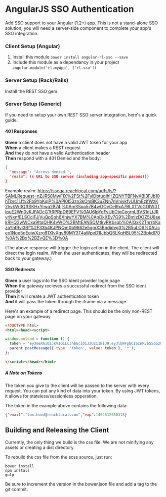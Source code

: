 # AngularJS SSO Authentication
Add SSO support to your Angular (1.2+) app.  This is not a stand-alone SSO solution; you will need a server-side component to complete your app's SSO integration.

### Client Setup (Angular)
1. Install this module `bower install angular-rl-sso --save`
2. Include this module as a dependancy in your project `angular.module('rl.myApp', ['rl.sso'])`

### Server Setup (Rack/Rails)
Install the REST SSO gem

### Server Setup (Generic)
If you need to setup your own REST SSO server integration, here's a quick guide.

#### 401 Responses
**Given** a client does not have a valid JWT token for your app  
**When** a client makes a REST request  
**And** they do not have a valid Authentication header  
**Then** respond with a 401 Denied and the body:

```json
{
  "message": "Access denied.",
  "realm": {{ URL to SSO server (including app-specific params)}}
}
```

Example realm:  https://ssoqa.reachlocal.com/adfs/ls/?SAMLRequest=nZJRS8MwFIX%2FSt%2FylDbtuqlhHZQNYTBFNvXBl3FJb10hTbrc1Ll%2Fb9YpKqIP%0APl0I53zn3kOmBK3uZNn7nVnjvkfyUUmEzjfWzK2hvkW3QffSKHxYrwq2874j%0AmSSqa57B4wGOvCeI9xA7BLXTVoGOlW0TIpuE2Wn0yKJFADcGTtRPRpD89EFV%0AU6IpYdFyUbCtqCegrnLBVS1qLtJRyrNxnfELSCcjFJjVuQpSoh6XhjwYX7BM%0ApDkXEy7G9%2BmlzDOZ5U8sekRHQ3wWCxa9ttqQHK4vWO%2BMtEANSQMtkvRKbsqb%0AlQxK2TnrrbKazaYntRyi3Bf%2F33b4KJPNQmXb9862e5gmX3Bndidvg3%2B5uLO6%0AUceo1Noe5qEejwXzrg81XlvXgv89MY3T4aWpeD1IJbbQ6LKqHBL95%2Bpkdl70%0A%2Bx%2BZvQE%3D%0A

(The above response will trigger the login action in the client.  The client will direct the login realm.  When the user authenticates, they will be redirected back to your gateway.)

#### SSO Redirects
**Given** a user logs into the SSO ident provider login page  
**When** the gateway recieves a succussful redirect from the SSO ident provider  
**Then** it will create a JWT authentication token  
**And** it will pass the token through the iframe via a message  

Here's an example of a redirect page.  This should be the only non-REST page on your gateway.

```html
<!DOCTYPE html>
<html><head><script>

window.onload = function () {
  token = 'eyJ0eXAiOiJKV1QiLCJhbGciOiJIUzI1NiJ9.eyJlbWFpbCI6InRvbS5ob29kQHJlYWNobG9jYWwuY29tIiwiZXhwIjoxNDA0NTEyNjUwMzE4fQ.ShAO77Rq_KECS3YQghaRvw3lWSZuXuQzID6cyJNyU60';
  parent.postMessage({ type: 'token', value: token }, '*');
};

</script></head></html>
```

##### A Note on Tokens
The token you give to the client will be passed to the server with every request.  You can put any kind of data into your token.  By using JWT tokens, it allows for stateless/sessionless opperation.

The token in the example above contains the following data:

```json
{"email":"tom.hood@reachlocal.com","exp":1404512650318}
```

## Building and Releasing the Client
Currently, the only thing we build is the css file.  We are not minifying any assets or creating a dist directory.

To rebuild the css file from the scss source, just run:
```
bower install
npm install
gulp
```

Be sure to increment the version in the bower.json file and add a tag to the git commit.
